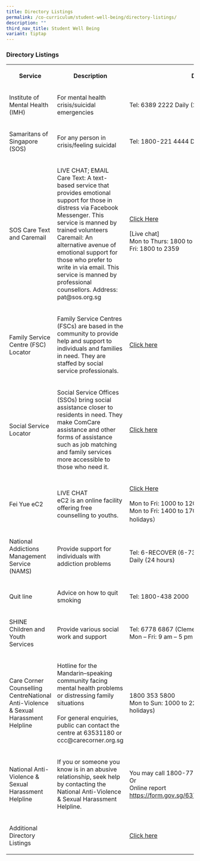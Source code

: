 ```yaml
---
title: Directory Listings
permalink: /co-curriculum/student-well-being/directory-listings/
description: ""
third_nav_title: Student Well Being
variant: tiptap
---
```

<h3>Directory Listings</h3>
<table style="minWidth: 75px">
<colgroup>
<col>
<col>
<col>
</colgroup>
<tbody>
<tr>
<th rowspan="1" colspan="1">
<p>Service</p>
</th>
<th rowspan="1" colspan="1">
<p>Description</p>
</th>
<th rowspan="1" colspan="1">
<p>Details</p>
</th>
</tr>
<tr>
<td rowspan="1" colspan="1">
<p>Institute of Mental Health (IMH)</p>
</td>
<td rowspan="1" colspan="1">
<p>For mental health crisis/suicidal emergencies</p>
</td>
<td rowspan="1" colspan="1">
<p>Tel: 6389 2222 Daily (24 hours)</p>
</td>
</tr>
<tr>
<td rowspan="1" colspan="1">
<p>Samaritans of Singapore (SOS)</p>
</td>
<td rowspan="1" colspan="1">
<p>For any person in crisis/feeling suicidal</p>
</td>
<td rowspan="1" colspan="1">
<p>Tel: 1800-221 4444 Daily (24 hours)</p>
</td>
</tr>
<tr>
<td rowspan="1" colspan="1">
<p>SOS Care Text and Caremail</p>
</td>
<td rowspan="1" colspan="1">
<p>LIVE CHAT; EMAIL
<br>Care Text: A text-based service that provides emotional support for those
in distress via Facebook Messenger. This service is manned by trained volunteers
<br>Caremail: An alternative avenue of emotional support for those who prefer
to write in via email. This service is manned by professional counsellors.
Address: pat@sos.org.sg</p>
</td>
<td rowspan="1" colspan="1">
<p><a href="https://www.sos.org.sg/" rel="noopener noreferrer nofollow" target="_blank">Click Here</a> 
<br>
<br>[Live chat]
<br>Mon to Thurs: 1800 to 0600
<br>Fri: 1800 to 2359</p>
</td>
</tr>
<tr>
<td rowspan="1" colspan="1">
<p>Family Service Centre (FSC) Locator</p>
</td>
<td rowspan="1" colspan="1">
<p>Family Service Centres (FSCs) are based in the community to provide help
and support to individuals and families in need. They are staffed by social
service professionals.</p>
</td>
<td rowspan="1" colspan="1">
<p><a href="https://www.msf.gov.sg/our-services/directories#familytab" rel="noopener noreferrer nofollow" target="_blank">Click here</a>
</p>
</td>
</tr>
<tr>
<td rowspan="1" colspan="1">
<p>Social Service Locator</p>
</td>
<td rowspan="1" colspan="1">
<p>Social Service Offices (SSOs) bring social assistance closer to residents
in need. They make ComCare assistance and other forms of assistance such
as job matching and family services more accessible to those who need it.</p>
</td>
<td rowspan="1" colspan="1">
<p><a href="https://www.msf.gov.sg/our-services/directories#socialtab" rel="noopener noreferrer nofollow" target="_blank">Click here</a>
</p>
</td>
</tr>
<tr>
<td rowspan="1" colspan="1">
<p>Fei Yue eC2</p>
</td>
<td rowspan="1" colspan="1">
<p>LIVE CHAT
<br>eC2 is an online facility offering free counselling to youths.</p>
</td>
<td rowspan="1" colspan="1">
<p><a href="http://www.ec2.sg/" rel="noopener noreferrer nofollow" target="_blank">Click Here</a> 
<br>
<br>Mon to Fri: 1000 to 1200
<br>Mon to Fri: 1400 to 1700 (Excluding public holidays）</p>
</td>
</tr>
<tr>
<td rowspan="1" colspan="1">
<p>National Addictions Management Service (NAMS)</p>
</td>
<td rowspan="1" colspan="1">
<p>Provide support for individuals with addiction problems</p>
</td>
<td rowspan="1" colspan="1">
<p>Tel: 6-RECOVER (6-7326837)
<br>Daily (24 hours)
<br>
</p>
</td>
</tr>
<tr>
<td rowspan="1" colspan="1">
<p>Quit line
<br>
</p>
</td>
<td rowspan="1" colspan="1">
<p>Advice on how to quit smoking</p>
</td>
<td rowspan="1" colspan="1">
<p>Tel: 1800-438 2000
<br>
</p>
</td>
</tr>
<tr>
<td rowspan="1" colspan="1">
<p>SHINE Children and Youth Services
<br>
</p>
</td>
<td rowspan="1" colspan="1">
<p>Provide various social work and support
<br>
</p>
</td>
<td rowspan="1" colspan="1">
<p>Tel: 6778 6867 (Clementi Centre)
<br>Mon – Fri: 9 am – 5 pm</p>
</td>
</tr>
<tr>
<td rowspan="1" colspan="1">
<p>Care Corner Counselling CentreNational Anti-Violence &amp; Sexual Harassment
Helpline</p>
</td>
<td rowspan="1" colspan="1">
<p>Hotline for the Mandarin–speaking community facing mental health problems
or distressing family situations
<br>
<br>For general enquiries, public can contact the centre at 63531180 or ccc@carecorner.org.sg</p>
</td>
<td rowspan="1" colspan="1">
<p>1800 353 5800
<br>Mon to Sun: 1000 to 2200 (Excluding public holidays)
<br>
</p>
</td>
</tr>
<tr>
<td rowspan="1" colspan="1">
<p>National Anti-Violence &amp; Sexual Harassment Helpline</p>
<p></p>
</td>
<td rowspan="1" colspan="1">
<p>If you or someone you know is in an abusive relationship, seek help by
contacting the National Anti-Violence &amp; Sexual Harassment Helpline.</p>
</td>
<td rowspan="1" colspan="1">
<p>You may call 1800-777-0000
<br>Or
<br>Online report
<br><a href="https://form.gov.sg/6376fbdc8d8be90012d8e56b" rel="noopener noreferrer nofollow" target="_blank">https://form.gov.sg/6376fbdc8d8be90012d8e56b</a>
</p>
</td>
</tr>
<tr>
<td rowspan="1" colspan="1">
<p>Additional Directory Listings</p>
</td>
<td rowspan="1" colspan="1">
<p></p>
</td>
<td rowspan="1" colspan="1">
<p><a href="/files/Resource%20Directory%20Listings.pdf" rel="noopener noreferrer nofollow" target="_blank">Click here</a>
</p>
</td>
</tr>
</tbody>
</table>
<p></p>